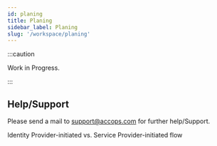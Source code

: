 ```yaml
---
id: planing
title: Planing
sidebar_label: Planing
slug: '/workspace/planing'
---
```



:::caution

Work in Progress.

:::


## Help/Support
Please send a mail to support@accops.com for further help/Support.

Identity Provider-initiated vs. Service Provider-initiated flow
